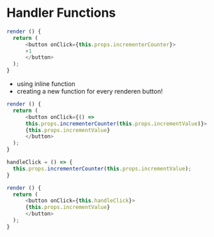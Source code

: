 # Handler Functions


```javascript
render () {
  return (
      <button onClick={this.props.incrementerCounter}>
      +1
      </button>
  );
}
```

- using inline function
- creating a new function for every renderen button!

```javascript
render () {
  return (
      <button onClick={() =>
      this.props.incrementerCounter(this.props.incrementValue)}>
      {this.props.incrementValue}
      </button>
  );
}
```

```javascript
handleClick = () => {
  this.props.incrementerCounter(this.props.incrementValue);
}

render () {
  return (
      <button onClick={this.handleClick}>
      {this.props.incrementValue}
      </button>
  );
}
```
